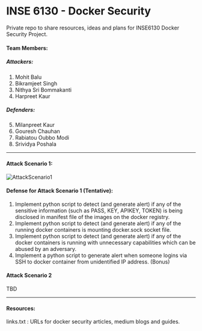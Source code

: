 # INSE 6130 - Docker Security

Private repo to share resources, ideas and plans for INSE6130 Docker Security Project.

#### Team Members:

##### Attackers:

1. Mohit Balu 
2. Bikramjeet Singh
3. Nithya Sri Bommakanti
4. Harpreet Kaur

##### Defenders:

5. Milanpreet Kaur
6. Gouresh Chauhan
7. Rabiatou Oubbo Modi
8. Srividya Poshala

--------------------------------------

#### Attack Scenario 1:

![AttackScenario1](https://user-images.githubusercontent.com/30471250/155865630-4d68e9a3-95ed-4976-b0f8-70b7a99aa90e.jpg)

#### Defense for Attack Scenario 1 (Tentative):

1. Implement python script to detect (and generate alert) if any of the sensitive information (such as PASS, KEY, APIKEY, TOKEN) is being disclosed in manifest file of the images on the docker registry.
2. Implement python script to detect (and generate alert) if any of the running docker containers is mounting docker.sock socket file.
3. Implement python script to detect (and generate alert) if any of the docker containers is running with unnecessary capabilities which can be abused by an adversary.
4. Implement a python script to generate alert when someone logins via SSH to docker container from unidentified IP address. (Bonus)

#### Attack Scenario 2

TBD

--------------------------------------

#### Resources:

links.txt : URLs for docker security articles, medium blogs and guides.


